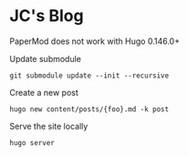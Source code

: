 # JC's Blog

PaperMod does not work with Hugo 0.146.0+

Update submodule

`git submodule update --init --recursive`

Create a new post

`hugo new content/posts/{foo}.md -k post`

Serve the site locally

`hugo server`
